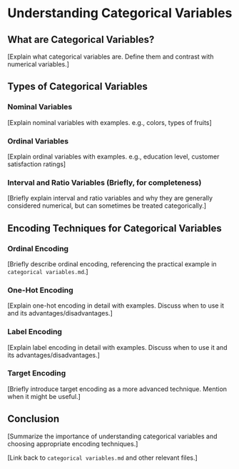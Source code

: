 # Understanding Categorical Variables

## What are Categorical Variables?

[Explain what categorical variables are. Define them and contrast with numerical variables.]

## Types of Categorical Variables

### Nominal Variables

[Explain nominal variables with examples. e.g., colors, types of fruits]

### Ordinal Variables

[Explain ordinal variables with examples. e.g., education level, customer satisfaction ratings]

### Interval and Ratio Variables (Briefly, for completeness)

[Briefly explain interval and ratio variables and why they are generally considered numerical, but can sometimes be treated categorically.]

## Encoding Techniques for Categorical Variables

### Ordinal Encoding

[Briefly describe ordinal encoding, referencing the practical example in `categorical variables.md`.]

### One-Hot Encoding

[Explain one-hot encoding in detail with examples. Discuss when to use it and its advantages/disadvantages.]

### Label Encoding

[Explain label encoding in detail with examples. Discuss when to use it and its advantages/disadvantages.]

### Target Encoding

[Briefly introduce target encoding as a more advanced technique. Mention when it might be useful.]

## Conclusion

[Summarize the importance of understanding categorical variables and choosing appropriate encoding techniques.]

[Link back to `categorical variables.md` and other relevant files.]